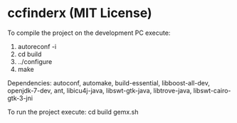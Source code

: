 ccfinderx (MIT License)
=========

To compile the project on the development PC execute:
1) autoreconf -i
2) cd build
3) ../configure
4) make


Dependencies:
autoconf, automake, build-essential, 
libboost-all-dev,
openjdk-7-dev, ant, 
libicu4j-java, libswt-gtk-java, libtrove-java, libswt-cairo-gtk-3-jni

To run the project execute:
cd build
gemx.sh
